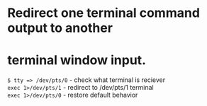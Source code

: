 # Redirect one terminal command output to another  
# terminal window input.  

`$ tty => /dev/pts/0` - check what terminal is reciever  
`exec 1>/dev/pts/1` - redirect to /dev/pts/1 terminal  
`exec 1>/dev/pts/0` - restore default behavior  
